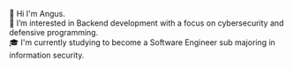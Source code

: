 
👋 Hi I'm Angus.   
👀 I’m interested in Backend development with a focus on cybersecurity and defensive programming.  
🎓 I'm currently studying to become a Software Engineer sub majoring in information security.

<!--
**AngusBurton/AngusBurton** is a ✨ _special_ ✨ repository because its `README.md` (this file) appears on your GitHub profile.

Here are some ideas to get you started:

- 🔭 I’m currently working on ...
- 🌱 I’m currently learning ...
- 👯 I’m looking to collaborate on ...
- 🤔 I’m looking for help with ...
- 💬 Ask me about ...
- 📫 How to reach me: ...
- 😄 Pronouns: ...
- ⚡ Fun fact: ...
-->
